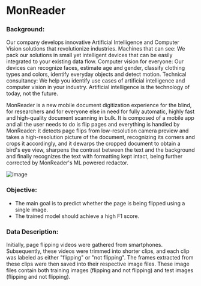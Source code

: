 # MonReader
### Background:
Our company develops innovative Artificial Intelligence and Computer Vision solutions that revolutionize industries. Machines that can see: We pack our solutions in small yet intelligent devices that can be easily integrated to your existing data flow. Computer vision for everyone: Our devices can recognize faces, estimate age and gender, classify clothing types and colors, identify everyday objects and detect motion. Technical consultancy: We help you identify use cases of artificial intelligence and computer vision in your industry. Artificial intelligence is the technology of today, not the future.

MonReader is a new mobile document digitization experience for the blind, for researchers and for everyone else in need for fully automatic, highly fast and high-quality document scanning in bulk. It is composed of a mobile app and all the user needs to do is flip pages and everything is handled by MonReader: it detects page flips from low-resolution camera preview and takes a high-resolution picture of the document, recognizing its corners and crops it accordingly, and it dewarps the cropped document to obtain a bird's eye view, sharpens the contrast between the text and the background and finally recognizes the text with formatting kept intact, being further corrected by MonReader's ML powered redactor.

![image](https://github.com/skreddypalvai/PE9nyrOMEtPAhrwc/assets/137756791/5233561a-854f-4abe-b9bb-3fb97becfb52)


 ### Objective:
 *  The main goal is to predict whether the page is being flipped using a single image.
 *  The trained model should achieve a high F1 score.


### Data Description:
 Initially, page flipping videos were gathered from smartphones. Subsequently, these videos were trimmed into shorter clips, and each clip was labeled as either "flipping" or "not flipping". The frames extracted from these clips were then saved into their respective image files. These image files contain both training images (flipping and not flipping) and test images (flipping and not flipping).


